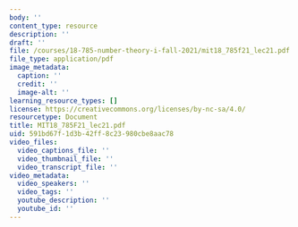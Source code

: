 ```yaml
---
body: ''
content_type: resource
description: ''
draft: ''
file: /courses/18-785-number-theory-i-fall-2021/mit18_785f21_lec21.pdf
file_type: application/pdf
image_metadata:
  caption: ''
  credit: ''
  image-alt: ''
learning_resource_types: []
license: https://creativecommons.org/licenses/by-nc-sa/4.0/
resourcetype: Document
title: MIT18_785F21_lec21.pdf
uid: 591bd67f-1d3b-42ff-8c23-980cbe8aac78
video_files:
  video_captions_file: ''
  video_thumbnail_file: ''
  video_transcript_file: ''
video_metadata:
  video_speakers: ''
  video_tags: ''
  youtube_description: ''
  youtube_id: ''
---
```

